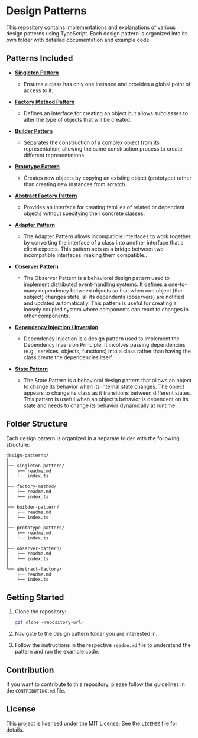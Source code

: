 # Design Patterns

This repository contains implementations and explanations of various design patterns using TypeScript. Each design pattern is organized into its own folder with detailed documentation and example code.

## Patterns Included

- **[Singleton Pattern](./singleton-pattern)**
  - Ensures a class has only one instance and provides a global point of access to it.

- **[Factory Method Pattern](./factory-method)**
  - Defines an interface for creating an object but allows subclasses to alter the type of objects that will be created.

- **[Builder Pattern](./builder-method)**
  - Separates the construction of a complex object from its representation, allowing the same construction process to create different representations.

- **[Prototype Pattern](./prototype-pattern)**
  - Creates new objects by copying an existing object (prototype) rather than creating new instances from scratch.

- **[Abstract Factory Pattern](./abstract-factory)**
  - Provides an interface for creating families of related or dependent objects without specifying their concrete classes.

- **[Adapter Pattern](./adapter-pattern)**
  - The Adapter Pattern allows incompatible interfaces to work together by converting the interface of a class into another interface that a client expects. This pattern acts as a bridge between two incompatible interfaces, making them compatible..

- **[Observer Pattern](./observer-pattern)**
  - The Observer Pattern is a behavioral design pattern used to implement distributed event-handling systems. It defines a one-to-many dependency between objects so that when one object (the subject) changes state, all its dependents (observers) are notified and updated automatically. This pattern is useful for creating a loosely coupled system where components can react to changes in other components.

- **[Dependency Injection / Inversion](./dependency-injection)**
  - Dependency Injection is a design pattern used to implement the Dependency Inversion Principle. It involves passing dependencies (e.g., services, objects, functions) into a class rather than having the class create the dependencies itself.

- **[State Pattern](./state-pattern)**
  - The State Pattern is a behavioral design pattern that allows an object to change its behavior when its internal state changes. The object appears to change its class as it transitions between different states. This pattern is useful when an object’s behavior is dependent on its state and needs to change its behavior dynamically at runtime.


## Folder Structure

Each design pattern is organized in a separate folder with the following structure:

```
design-patterns/
│
├── singleton-pattern/
│   ├── readme.md
│   └── index.ts
│
├── factory-method/
│   ├── readme.md
│   └── index.ts
│
├── builder-pattern/
│   ├── readme.md
│   └── index.ts
│
├── prototype-pattern/
│   ├── readme.md
│   └── index.ts
│
├── observer-pattern/
│   ├── readme.md
│   └── index.ts
│
└── abstract-factory/
    ├── readme.md
    └── index.ts
```

## Getting Started

1. Clone the repository:
   ```bash
   git clone <repository-url>
   ```

2. Navigate to the design pattern folder you are interested in.

3. Follow the instructions in the respective `readme.md` file to understand the pattern and run the example code.

## Contribution

If you want to contribute to this repository, please follow the guidelines in the `CONTRIBUTING.md` file.

## License

This project is licensed under the MIT License. See the `LICENSE` file for details.
